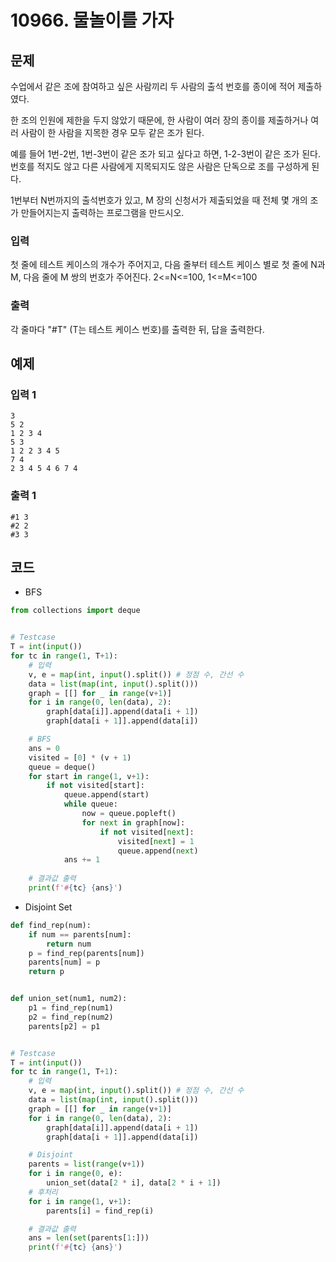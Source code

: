 # 10966. 물놀이를 가자

## 문제

수업에서 같은 조에 참여하고 싶은 사람끼리 두 사람의 출석 번호를 종이에 적어 제출하였다.

한 조의 인원에 제한을 두지 않았기 때문에, 한 사람이 여러 장의 종이를 제출하거나 여러 사람이 한 사람을 지목한 경우 모두 같은 조가 된다.

예를 들어 1번-2번, 1번-3번이 같은 조가 되고 싶다고 하면, 1-2-3번이 같은 조가 된다. 번호를 적지도 않고 다른 사람에게 지목되지도 않은 사람은 단독으로 조를 구성하게 된다.

1번부터 N번까지의 출석번호가 있고, M 장의 신청서가 제출되었을 때 전체 몇 개의 조가 만들어지는지 출력하는 프로그램을 만드시오.



### 입력

첫 줄에 테스트 케이스의 개수가 주어지고, 다음 줄부터 테스트 케이스 별로 첫 줄에 N과 M, 다음 줄에 M 쌍의 번호가 주어진다. 2<=N<=100, 1<=M<=100

### 출력

각 줄마다 "#T" (T는 테스트 케이스 번호)를 출력한 뒤, 답을 출력한다.





## 예제

### 입력 1

```
3
5 2
1 2 3 4
5 3
1 2 2 3 4 5
7 4
2 3 4 5 4 6 7 4
```

### 출력 1

```
#1 3
#2 2
#3 3
```





## 코드

- BFS

```python
from collections import deque


# Testcase
T = int(input())
for tc in range(1, T+1):
    # 입력
    v, e = map(int, input().split()) # 정점 수, 간선 수
    data = list(map(int, input().split()))
    graph = [[] for _ in range(v+1)]
    for i in range(0, len(data), 2):
        graph[data[i]].append(data[i + 1])
        graph[data[i + 1]].append(data[i])

    # BFS
    ans = 0
    visited = [0] * (v + 1)
    queue = deque()
    for start in range(1, v+1):
        if not visited[start]:
            queue.append(start)
            while queue:
                now = queue.popleft()
                for next in graph[now]:
                    if not visited[next]:
                        visited[next] = 1
                        queue.append(next)
            ans += 1
    
    # 결과값 출력
    print(f'#{tc} {ans}')
```



- Disjoint Set

```python
def find_rep(num):
    if num == parents[num]:
        return num
    p = find_rep(parents[num])
    parents[num] = p
    return p


def union_set(num1, num2):
    p1 = find_rep(num1)
    p2 = find_rep(num2)
    parents[p2] = p1


# Testcase
T = int(input())
for tc in range(1, T+1):
    # 입력
    v, e = map(int, input().split()) # 정점 수, 간선 수
    data = list(map(int, input().split()))
    graph = [[] for _ in range(v+1)]
    for i in range(0, len(data), 2):
        graph[data[i]].append(data[i + 1])
        graph[data[i + 1]].append(data[i])

    # Disjoint
    parents = list(range(v+1))
    for i in range(0, e):
        union_set(data[2 * i], data[2 * i + 1])
    # 후처리
    for i in range(1, v+1):
        parents[i] = find_rep(i)

    # 결과값 출력
    ans = len(set(parents[1:]))
    print(f'#{tc} {ans}')
```


